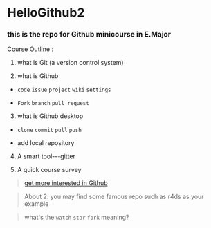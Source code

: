 # HelloGithub2


### this is the repo for Github minicourse in E.Major 





Course Outline : 

 1. what is Git (a version control system)
 
 2. what is Github
 
 - `code` `issue` `project` `wiki` `settings`
 
 - `Fork` `branch` `pull request`
 
 3. what is Github desktop
 
 - `clone` `commit` `pull` `push`
 
 - add local repository
 
 4. A smart tool---gitter

 5. A quick course survey

> [get more interested in Github](https://www.ithome.com.tw/news/95284)

> About 2. you may find some famous repo such as r4ds as your example

> what's the `watch` `star` `fork` meaning?


